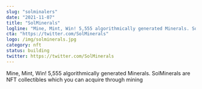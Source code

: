 ```yaml
---
slug: "solminalers"
date: "2021-11-07"
title: "SolMinerals"
logline: "Mine, Mint, Win! 5,555 algorithmically generated Minerals. SolMinerals are NFT collectibles which you can acquire through mining"
cta: "https://twitter.com/SolMinerals"
logo: /img/solminerals.jpg
category: nft
status: building
twitter: https://twitter.com/SolMinerals
---
```


Mine, Mint, Win! 5,555 algorithmically generated Minerals. SolMinerals are NFT collectibles which you can acquire through mining

